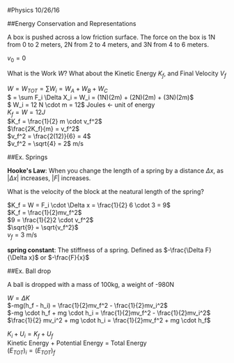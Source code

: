 #Physics 10/26/16

##Energy Conservation and Representations

A box is pushed across a low friction surface. The force on the box is 1N from 0 to 2 meters, 2N from 2 to 4 meters, and 3N from 4 to 6 meters.

$v_0 = 0$

What is the Work $W$? What about the Kinetic Energy $K_f$, and Final Velocity $V_f$

$W = W_{TOT} = \sum W_i = W_A + W_B + W_C$  
$ = \sum F_i \Delta X_i = W_i = (1N)(2m) + (2N)(2m) + (3N)(2m)$  
$ W_i = 12 N \cdot m = 12$ Joules $\leftarrow$ unit of energy  
$K_f = W = 12J$  
$K_f = \frac{1}{2} m \cdot v_f^2$  
$\frac{2K_f}{m} = v_f^2$  
$v_f^2 = \frac{2(12)}{6} = 4$  
$v_f^2 = \sqrt{4} = 2$ m/s


##Ex. Springs

**Hooke's Law**: When you change the length of a spring by a distance $\Delta x$, as $|\Delta x|$ increases, $|F|$ increases.

What is the velocity of the block at the neatural length of the spring?

$K_f = W = F_i \cdot \Delta x = \frac{1}{2} 6 \cdot 3 = 9$  
$K_f = \frac{1}{2}mv_f^2$  
$9 = \frac{1}{2}2 \cdot v_f^2$  
$\sqrt{9} = \sqrt{v_f^2}$  
$v_f = 3$ m/s

**spring constant**: The stiffness of a spring. Defined as $-\frac{\Delta F}{\Delta x}$ or $-\frac{F}{x}$


##Ex. Ball drop

A ball is dropped with a mass of 100kg, a weight of -980N

$W = \Delta K$  
$-mg(h_f - h_i) = \frac{1}{2}mv_f^2 - \frac{1}{2}mv_i^2$  
$-mg \cdot h_f + mg \cdot h_i = \frac{1}{2}mv_f^2 - \frac{1}{2}mv_i^2$  
$\frac{1}{2} mv_i^2 + mg \cdot h_i = \frac{1}{2}mv_f^2 + mg \cdot h_f$  

$K_i + U_i = K_f + U_f$  
Kinetic Energy + Potential Energy = Total Energy  
$(E_{TOT})_i = (E_{TOT})_f$